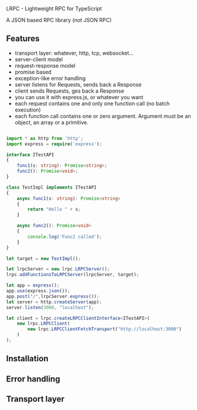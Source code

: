 
LRPC - Lightweight RPC for TypeScript

A JSON based RPC library (not JSON RPC)

## Features

*   transport layer: whatever, http, tcp, websocket...
*   server-client model
*   request-response model
*   promise based
*   exception-like error handling
*   server listens for Requests, sends back a Response
*   client sends Requests, ges back a Response
*   you can use it with express.js, or whatever you want
*   each request contains one and only one function call (no batch execution)
*   each function call contains one or zero argument. Argument must be an object, an array or a primitive.

```typescript

import * as http from 'http';
import express = require('express');

interface ITestAPI
{
	func1(s: string): Promise<string>;
	func2(): Promise<void>;
}

class TestImpl implements ITestAPI
{
	async func1(s: string): Promise<string>
	{
		return "Hello " + s;
	}

	async func2(): Promise<void>
	{
		console.log('Func2 called');
	}
}

let target = new TestImpl();

let lrpcServer = new lrpc.LRPCServer();
lrpc.addFunctionsToLRPCServer(lrpcServer, target);

let app = express();
app.use(express.json());
app.post("/",lrpcServer.express());
let server = http.createServer(app);
server.listen(3000, "localhost");

let client = lrpc.createLRPCClientInterface<ITestAPI>(
	new lrpc.LRPCClient(
		new lrpc.LRPCClientFetchTransport("http://localhost:3000")
	)
);


```

## Installation


## Error handling

## Transport layer

